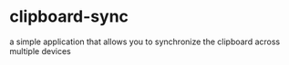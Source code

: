 # clipboard-sync
a simple application that allows you to synchronize the clipboard across multiple devices

